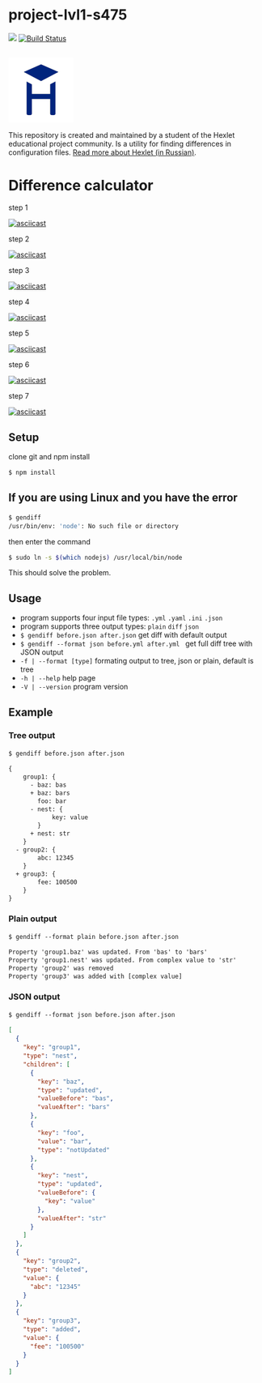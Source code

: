 # project-lvl1-s475

<a href="https://codeclimate.com/github/serikoff/project-lvl2-s475/maintainability"><img src="https://api.codeclimate.com/v1/badges/f9c52808aa4310e5db39/maintainability" /></a>
[![Build Status](https://travis-ci.org/serikoff/project-lvl2-s475.svg?branch=master)](https://travis-ci.org/serikoff/project-lvl2-s475)

##
[![Hexlet Ltd. logo](https://raw.githubusercontent.com/Hexlet/hexletguides.github.io/master/images/hexlet_logo128.png)](https://ru.hexlet.io/pages/about?utm_source=github&utm_medium=link&utm_campaign=nodejs-package)

This repository is created and maintained by a student of the Hexlet educational project community. Is a utility for finding differences in configuration files. [Read more about Hexlet (in Russian)](https://ru.hexlet.io/pages/about?utm_source=github&utm_medium=link&utm_campaign=nodejs-package).

##

# Difference calculator
step 1

[![asciicast](https://asciinema.org/a/kUBAYadyYcnTCvUNBc1jmWINj.png)](https://asciinema.org/a/kUBAYadyYcnTCvUNBc1jmWINj)

step 2

[![asciicast](https://asciinema.org/a/aFbfPeO2RfEHu8Jld8jF4Bi4g.png)](https://asciinema.org/a/aFbfPeO2RfEHu8Jld8jF4Bi4g)

step 3 

[![asciicast](https://asciinema.org/a/BvFbN7cJtLtiU1OSFebeh4DOr.png)](https://asciinema.org/a/BvFbN7cJtLtiU1OSFebeh4DOr)

step 4

[![asciicast](https://asciinema.org/a/EZ1nDm98JAbRCPnnAT6z4rBof.png)](https://asciinema.org/a/EZ1nDm98JAbRCPnnAT6z4rBof)

step 5 

[![asciicast](https://asciinema.org/a/fuvntLEWGaV77taYGZ6i52k0D.png)](https://asciinema.org/a/fuvntLEWGaV77taYGZ6i52k0D)

step 6 

[![asciicast](https://asciinema.org/a/RVjWrCKzY1tg4aKUTfcufLGh7.png)](https://asciinema.org/a/RVjWrCKzY1tg4aKUTfcufLGh7)

step 7

[![asciicast](https://asciinema.org/a/eJkpXG8VAtffrLY88iW1yNCXx.png)](https://asciinema.org/a/eJkpXG8VAtffrLY88iW1yNCXx)



## Setup

clone git and npm install

```sh
$ npm install
```

## If you are using Linux and you have the error 
```sh
$ gendiff
/usr/bin/env: 'node': No such file or directory
```
then enter the command 
```sh
$ sudo ln -s $(which nodejs) /usr/local/bin/node
```
This should solve the problem.

## Usage

* program supports four input file types: `.yml` `.yaml` `.ini` `.json`
* program supports three output types: `plain` `diff` `json`
* `$ gendiff before.json after.json` get diff with default output
* `$ gendiff --format json before.yml after.yml ` get full diff tree with JSON output
* `-f | --format [type]` formating output to tree, json or plain, default is tree
* `-h | --help` help page
* `-V | --version` program version


## Example

### Tree output
`$ gendiff before.json after.json`
```
{
    group1: {
      - baz: bas
      + baz: bars
        foo: bar
      - nest: {
            key: value
        }
      + nest: str
    }
  - group2: {
        abc: 12345
    }
  + group3: {
        fee: 100500
    }
}
```
### Plain output
`$ gendiff --format plain before.json after.json `
```
Property 'group1.baz' was updated. From 'bas' to 'bars'
Property 'group1.nest' was updated. From complex value to 'str'
Property 'group2' was removed
Property 'group3' was added with [complex value]
```
### JSON output
`$ gendiff --format json before.json after.json`
```json
[
  {
    "key": "group1",
    "type": "nest",
    "children": [
      {
        "key": "baz",
        "type": "updated",
        "valueBefore": "bas",
        "valueAfter": "bars"
      },
      {
        "key": "foo",
        "value": "bar",
        "type": "notUpdated"
      },
      {
        "key": "nest",
        "type": "updated",
        "valueBefore": {
          "key": "value"
        },
        "valueAfter": "str"
      }
    ]
  },
  {
    "key": "group2",
    "type": "deleted",
    "value": {
      "abc": "12345"
    }
  },
  {
    "key": "group3",
    "type": "added",
    "value": {
      "fee": "100500"
    }
  }
]
```
